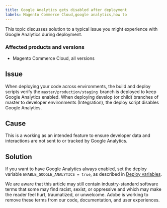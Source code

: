 ```yaml
---
title: Google Analytics gets disabled after deployment
labels: Magento Commerce Cloud,google analytics,how to
---
```


This topic discusses solution to a typical issue you might experience with Google Analytics during deployment.

### Affected products and versions

* Magento Commerce Cloud, all versions

## Issue

When deploying your code across environments, the build and deploy scripts verify the `` master/production/staging  ``branch is deployed to keep Google Analytics enabled. When deploying develop (or child) branches of master to developer environments (Integration), the deploy script disables Google Analytics.

## Cause

This is a working as an intended feature to ensure developer data and interactions are not sent to or tracked by Google Analytics.

## Solution

If you want to have Google Analytics always enabled, set the deploy variable `` ENABLE_GOOGLE_ANALYTICS = true ``, as described in [Deploy variables](https://devdocs.magento.com/guides/v2.3/cloud/env/variables-deploy.html#enable_google_analytics). 

<p class="info">We are aware that this article may still contain industry-standard software terms that some may find racist, sexist, or oppressive and which may make the reader feel hurt, traumatized, or unwelcome. Adobe is working to remove these terms from our code, documentation, and user experiences.</p>